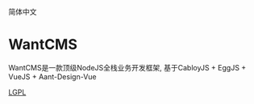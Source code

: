 简体中文

# WantCMS

WantCMS是一款顶级NodeJS全栈业务开发框架, 基于CabloyJS + EggJS + VueJS + Aant-Design-Vue

[LGPL](./LICENSE)
